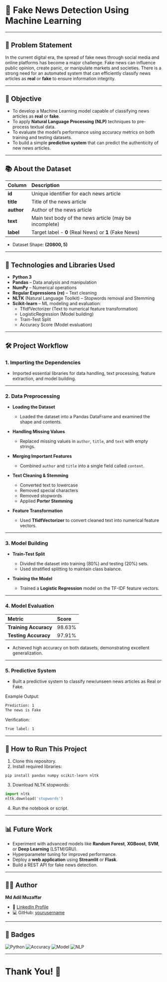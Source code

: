 # 📰 Fake News Detection Using Machine Learning

---

## 📛 Problem Statement

In the current digital era, the spread of fake news through social media and online platforms has become a major challenge. Fake news can influence public opinion, create panic, or manipulate markets and societies. There is a strong need for an automated system that can efficiently classify news articles as **real** or **fake** to ensure information integrity.

---

## 🌟 Objective

- To develop a Machine Learning model capable of classifying news articles as **real** or **fake**.
- To apply **Natural Language Processing (NLP)** techniques to pre-process textual data.
- To evaluate the model’s performance using accuracy metrics on both training and testing datasets.
- To build a simple **predictive system** that can predict the authenticity of new news articles.

---

## 📚 About the Dataset

| Column | Description |
|:---|:---|
| **id** | Unique identifier for each news article |
| **title** | Title of the news article |
| **author** | Author of the news article |
| **text** | Main text body of the news article (may be incomplete) |
| **label** | Target label - **0** (Real News) or **1** (Fake News) |

- Dataset Shape: **(20800, 5)**

---

## 🔧 Technologies and Libraries Used

- **Python 3**
- **Pandas** – Data analysis and manipulation
- **NumPy** – Numerical operations
- **Regular Expressions (re)** – Text cleaning
- **NLTK** (Natural Language Toolkit) – Stopwords removal and Stemming
- **Scikit-learn** – ML modeling and evaluation:
  - TfidfVectorizer (Text to numerical feature transformation)
  - LogisticRegression (Model building)
  - Train-Test Split
  - Accuracy Score (Model evaluation)

---

## 🛠️ Project Workflow

### 1. Importing the Dependencies

- Imported essential libraries for data handling, text processing, feature extraction, and model building.

---

### 2. Data Preprocessing

- **Loading the Dataset**
  - Loaded the dataset into a Pandas DataFrame and examined the shape and contents.

- **Handling Missing Values**
  - Replaced missing values in `author`, `title`, and `text` with empty strings.

- **Merging Important Features**
  - Combined `author` and `title` into a single field called `content`.

- **Text Cleaning & Stemming**
  - Converted text to lowercase
  - Removed special characters
  - Removed stopwords
  - Applied **Porter Stemming**

- **Feature Transformation**
  - Used **TfidfVectorizer** to convert cleaned text into numerical feature vectors.

---

### 3. Model Building

- **Train-Test Split**
  - Divided the dataset into training (80%) and testing (20%) sets.
  - Used stratified splitting to maintain class balance.

- **Training the Model**
  - Trained a **Logistic Regression** model on the TF-IDF feature vectors.

---

### 4. Model Evaluation

| Metric | Score |
|:---|:---|
| **Training Accuracy** | 98.63% |
| **Testing Accuracy** | 97.91% |

- Achieved high accuracy on both datasets, demonstrating excellent generalization.

---

### 5. Predictive System

- Built a predictive system to classify new/unseen news articles as Real or Fake.

Example Output:
```bash
Prediction: 1
The news is Fake
```
Verification:
```bash
True label: 1
```

---

## 🚀 How to Run This Project

1. Clone this repository.
2. Install required libraries:
```bash
pip install pandas numpy scikit-learn nltk
```
3. Download NLTK stopwords:
```python
import nltk
nltk.download('stopwords')
```
4. Run the notebook or script.

---

## 📊 Future Work

- Experiment with advanced models like **Random Forest**, **XGBoost**, **SVM**, or **Deep Learning** (LSTM/GRU).
- Hyperparameter tuning for improved performance.
- Deploy a **web application** using **Streamlit** or **Flask**.
- Build a REST API for fake news detection.

---

## 👨‍💻 Author

**Md Adil Muzaffar**

- 🔗 [LinkedIn Profile](https://www.linkedin.com/in/md-adil-muzaffar)
- 💻 GitHub: [yourusername]([https://github.com/yourusername](https://github.com/mdadilmuzaffar24))

---

## 💚 Badges

![Python](https://img.shields.io/badge/Python-3.8%2B-blue)
![Accuracy](https://img.shields.io/badge/Accuracy-98%25%2B-brightgreen)
![Model](https://img.shields.io/badge/Model-Logistic%20Regression-orange)
![NLP](https://img.shields.io/badge/Tech-NLP-blueviolet)

---

# Thank You! 🚀


